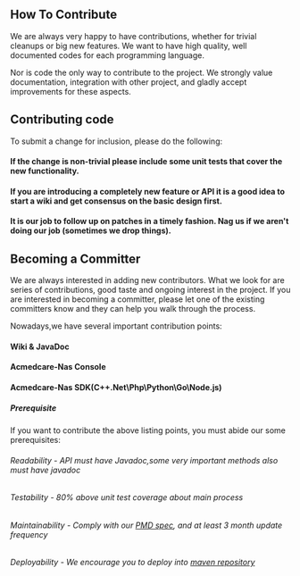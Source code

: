## How To Contribute

We are always very happy to have contributions, whether for trivial cleanups or big new features.
We want to have high quality, well documented codes for each programming language.

Nor is code the only way to contribute to the project. We strongly value documentation, integration with other project, and gladly accept improvements for these aspects.

## Contributing code

To submit a change for inclusion, please do the following:

#### If the change is non-trivial please include some unit tests that cover the new functionality.
#### If you are introducing a completely new feature or API it is a good idea to start a wiki and get consensus on the basic design first.
#### It is our job to follow up on patches in a timely fashion. Nag us if we aren't doing our job (sometimes we drop things).

## Becoming a Committer

We are always interested in adding new contributors. What we look for are series of contributions, good taste and ongoing interest in the project. If you are interested in becoming a committer, please let one of the existing committers know and they can help you walk through the process.

Nowadays,we have several important contribution points:
#### Wiki & JavaDoc
#### Acmedcare-Nas Console
#### Acmedcare-Nas SDK(C++\.Net\Php\Python\Go\Node.js)

##### Prerequisite
If you want to contribute the above listing points, you must abide our some prerequisites:

###### Readability - API must have Javadoc,some very important methods also must have javadoc
###### Testability - 80% above unit test coverage about main process
###### Maintainability - Comply with our [PMD spec](style/codeStyle.xml), and at least 3 month update frequency
###### Deployability - We encourage you to deploy into [maven repository](http://search.maven.org/)
